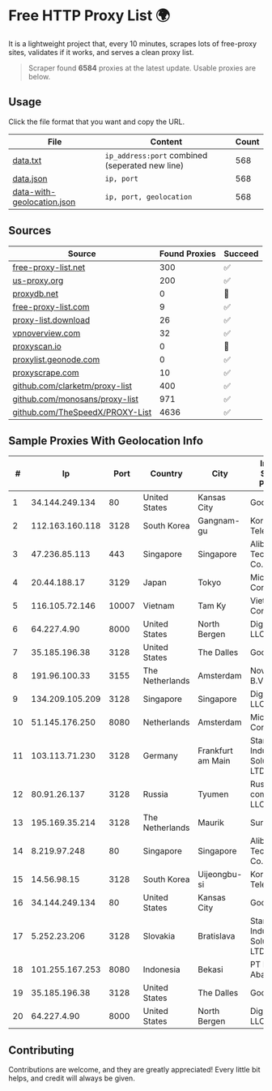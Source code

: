 
# Free HTTP Proxy List 🌍

It is a lightweight project that, every 10 minutes, scrapes lots of free-proxy sites, validates if it works, and serves a clean proxy list.


> Scraper found **6584** proxies at the latest update. Usable proxies are below.

## Usage

Click the file format that you want and copy the URL.


|File|Content|Count|
|----|-------|-----|
|[data.txt](https://raw.githubusercontent.com/themiralay/Proxy-List-World/master/data.txt)|`ip_address:port` combined (seperated new line)|568|
|[data.json](https://raw.githubusercontent.com/themiralay/Proxy-List-World/master/data.json)|`ip, port`|568|
|[data-with-geolocation.json](https://raw.githubusercontent.com/themiralay/Proxy-List-World/master/data-with-geolocation.json)|`ip, port, geolocation`|568|

## Sources

|Source|Found Proxies|Succeed|
|------|-------------|-------|
|[free-proxy-list.net](https://free-proxy-list.net)|300|✅|
|[us-proxy.org](https://www.us-proxy.org)|200|✅|
|[proxydb.net](http://proxydb.net)|0|🚫|
|[free-proxy-list.com](https://free-proxy-list.com/?page=&port=&type%5B%5D=http&type%5B%5D=https&up_time=0&search=Search)|9|✅|
|[proxy-list.download](https://www.proxy-list.download/HTTP)|26|✅|
|[vpnoverview.com](https://vpnoverview.com/privacy/anonymous-browsing/free-proxy-servers)|32|✅|
|[proxyscan.io](https://www.proxyscan.io)|0|🚫|
|[proxylist.geonode.com](https://proxylist.geonode.com/api/proxy-list?limit=300&page=1&sort_by=lastChecked&sort_type=desc&protocols=http,https)|0|✅|
|[proxyscrape.com](https://api.proxyscrape.com/v2/?request=displayproxies&protocol=http&timeout=10000&country=all&ssl=all&anonymity=all)|10|✅|
|[github.com/clarketm/proxy-list](https://raw.githubusercontent.com/clarketm/proxy-list/master/proxy-list-raw.txt)|400|✅|
|[github.com/monosans/proxy-list](https://raw.githubusercontent.com/monosans/proxy-list/main/proxies/http.txt)|971|✅|
|[github.com/TheSpeedX/PROXY-List](https://raw.githubusercontent.com/TheSpeedX/PROXY-List/master/http.txt)|4636|✅|


## Sample Proxies With Geolocation Info

|#|Ip|Port|Country|City|Internet Service Provider|
|-|--|----|-------|----|-------------------------|
|1|34.144.249.134|80|United States|Kansas City|Google LLC|
|2|112.163.160.118|3128|South Korea|Gangnam-gu|Korea Telecom|
|3|47.236.85.113|443|Singapore|Singapore|Alibaba (US) Technology Co., Ltd.|
|4|20.44.188.17|3129|Japan|Tokyo|Microsoft Corporation|
|5|116.105.72.146|10007|Vietnam|Tam Ky|Viettel Corporation|
|6|64.227.4.90|8000|United States|North Bergen|DigitalOcean, LLC|
|7|35.185.196.38|3128|United States|The Dalles|Google LLC|
|8|191.96.100.33|3155|The Netherlands|Amsterdam|NovoServe B.V.|
|9|134.209.105.209|3128|Singapore|Singapore|DigitalOcean, LLC|
|10|51.145.176.250|8080|Netherlands|Amsterdam|Microsoft Corporation|
|11|103.113.71.230|3128|Germany|Frankfurt am Main|Stark Industries Solutions LTD|
|12|80.91.26.137|3128|Russia|Tyumen|Russian company LLC|
|13|195.169.35.214|3128|The Netherlands|Maurik|Surf B.V.|
|14|8.219.97.248|80|Singapore|Singapore|Alibaba (US) Technology Co., Ltd.|
|15|14.56.98.15|3128|South Korea|Uijeongbu-si|Korea Telecom|
|16|34.144.249.134|80|United States|Kansas City|Google LLC|
|17|5.252.23.206|3128|Slovakia|Bratislava|Stark Industries Solutions LTD|
|18|101.255.167.253|8080|Indonesia|Bekasi|PT Remala Abadi|
|19|35.185.196.38|3128|United States|The Dalles|Google LLC|
|20|64.227.4.90|8000|United States|North Bergen|DigitalOcean, LLC|



## Contributing

Contributions are welcome, and they are greatly appreciated! Every
little bit helps, and credit will always be given.

